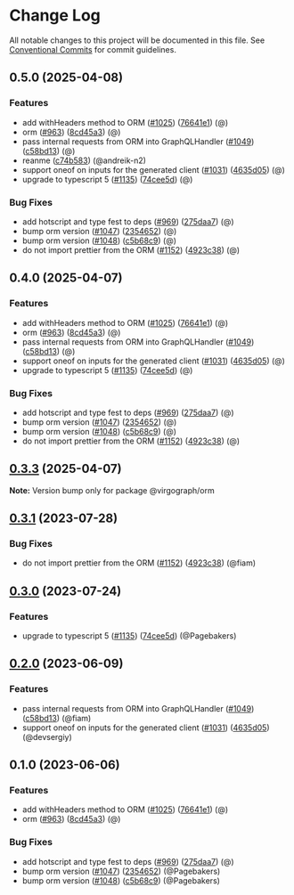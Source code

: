# Change Log

All notable changes to this project will be documented in this file.
See [Conventional Commits](https://conventionalcommits.org) for commit guidelines.

## 0.5.0 (2025-04-08)

### Features

* add withHeaders method to ORM ([#1025](https://github.com/andreik-n2/bff-sdk/issues/1025)) ([76641e1](https://github.com/andreik-n2/bff-sdk/commit/76641e14eccd417837745743b94155a157983322)) (@)
* orm ([#963](https://github.com/andreik-n2/bff-sdk/issues/963)) ([8cd45a3](https://github.com/andreik-n2/bff-sdk/commit/8cd45a37f139e592f579c40e266ce128b8be1b5d)) (@)
* pass internal requests from ORM into GraphQLHandler ([#1049](https://github.com/andreik-n2/bff-sdk/issues/1049)) ([c58bd13](https://github.com/andreik-n2/bff-sdk/commit/c58bd13d7e314dcd09ff65b1cc32c7a2c7fabd03)) (@)
* reanme ([c74b583](https://github.com/andreik-n2/bff-sdk/commit/c74b58338b2342d1f66818282089f67b9a39465d)) (@andreik-n2)
* support oneof on inputs for the generated client ([#1031](https://github.com/andreik-n2/bff-sdk/issues/1031)) ([4635d05](https://github.com/andreik-n2/bff-sdk/commit/4635d05fa52a1c67fe3f1762499193b23faef037)) (@)
* upgrade to typescript 5 ([#1135](https://github.com/andreik-n2/bff-sdk/issues/1135)) ([74cee5d](https://github.com/andreik-n2/bff-sdk/commit/74cee5db3ae8865d2bf1f1d7ab5c67fccbeeb798)) (@)

### Bug Fixes

* add hotscript and type fest to deps ([#969](https://github.com/andreik-n2/bff-sdk/issues/969)) ([275daa7](https://github.com/andreik-n2/bff-sdk/commit/275daa7bf69eaab2b635678691b11645f1590c0c)) (@)
* bump orm version ([#1047](https://github.com/andreik-n2/bff-sdk/issues/1047)) ([2354652](https://github.com/andreik-n2/bff-sdk/commit/23546522a209b57224335f67cc906f4943983397)) (@)
* bump orm version ([#1048](https://github.com/andreik-n2/bff-sdk/issues/1048)) ([c5b68c9](https://github.com/andreik-n2/bff-sdk/commit/c5b68c93d8d3f5a753150cfbce62d85bb15698f0)) (@)
* do not import prettier from the ORM ([#1152](https://github.com/andreik-n2/bff-sdk/issues/1152)) ([4923c38](https://github.com/andreik-n2/bff-sdk/commit/4923c38b157d94ddb3d3b5216e43bbf95d56f59b)) (@)

## 0.4.0 (2025-04-07)

### Features

* add withHeaders method to ORM ([#1025](https://github.com/andreik-n2/bff-sdk/issues/1025)) ([76641e1](https://github.com/andreik-n2/bff-sdk/commit/76641e14eccd417837745743b94155a157983322)) (@)
* orm ([#963](https://github.com/andreik-n2/bff-sdk/issues/963)) ([8cd45a3](https://github.com/andreik-n2/bff-sdk/commit/8cd45a37f139e592f579c40e266ce128b8be1b5d)) (@)
* pass internal requests from ORM into GraphQLHandler ([#1049](https://github.com/andreik-n2/bff-sdk/issues/1049)) ([c58bd13](https://github.com/andreik-n2/bff-sdk/commit/c58bd13d7e314dcd09ff65b1cc32c7a2c7fabd03)) (@)
* support oneof on inputs for the generated client ([#1031](https://github.com/andreik-n2/bff-sdk/issues/1031)) ([4635d05](https://github.com/andreik-n2/bff-sdk/commit/4635d05fa52a1c67fe3f1762499193b23faef037)) (@)
* upgrade to typescript 5 ([#1135](https://github.com/andreik-n2/bff-sdk/issues/1135)) ([74cee5d](https://github.com/andreik-n2/bff-sdk/commit/74cee5db3ae8865d2bf1f1d7ab5c67fccbeeb798)) (@)

### Bug Fixes

* add hotscript and type fest to deps ([#969](https://github.com/andreik-n2/bff-sdk/issues/969)) ([275daa7](https://github.com/andreik-n2/bff-sdk/commit/275daa7bf69eaab2b635678691b11645f1590c0c)) (@)
* bump orm version ([#1047](https://github.com/andreik-n2/bff-sdk/issues/1047)) ([2354652](https://github.com/andreik-n2/bff-sdk/commit/23546522a209b57224335f67cc906f4943983397)) (@)
* bump orm version ([#1048](https://github.com/andreik-n2/bff-sdk/issues/1048)) ([c5b68c9](https://github.com/andreik-n2/bff-sdk/commit/c5b68c93d8d3f5a753150cfbce62d85bb15698f0)) (@)
* do not import prettier from the ORM ([#1152](https://github.com/andreik-n2/bff-sdk/issues/1152)) ([4923c38](https://github.com/andreik-n2/bff-sdk/commit/4923c38b157d94ddb3d3b5216e43bbf95d56f59b)) (@)

## [0.3.3](https://github.com/andreik-n2/bff-sdk/compare/@virgograph/orm@0.3.1...@virgograph/orm@0.3.3) (2025-04-07)

**Note:** Version bump only for package @virgograph/orm

## [0.3.1](https://github.com/wundergraph/wundergraph/compare/@virgograph/orm@0.3.0...@virgograph/orm@0.3.1) (2023-07-28)

### Bug Fixes

* do not import prettier from the ORM ([#1152](https://github.com/wundergraph/wundergraph/issues/1152)) ([4923c38](https://github.com/wundergraph/wundergraph/commit/4923c38b157d94ddb3d3b5216e43bbf95d56f59b)) (@fiam)

## [0.3.0](https://github.com/wundergraph/wundergraph/compare/@virgograph/orm@0.2.0...@virgograph/orm@0.3.0) (2023-07-24)

### Features

* upgrade to typescript 5 ([#1135](https://github.com/wundergraph/wundergraph/issues/1135)) ([74cee5d](https://github.com/wundergraph/wundergraph/commit/74cee5db3ae8865d2bf1f1d7ab5c67fccbeeb798)) (@Pagebakers)

## [0.2.0](https://github.com/wundergraph/wundergraph/compare/@virgograph/orm@0.1.0...@virgograph/orm@0.2.0) (2023-06-09)

### Features

* pass internal requests from ORM into GraphQLHandler ([#1049](https://github.com/wundergraph/wundergraph/issues/1049)) ([c58bd13](https://github.com/wundergraph/wundergraph/commit/c58bd13d7e314dcd09ff65b1cc32c7a2c7fabd03)) (@fiam)
* support oneof on inputs for the generated client ([#1031](https://github.com/wundergraph/wundergraph/issues/1031)) ([4635d05](https://github.com/wundergraph/wundergraph/commit/4635d05fa52a1c67fe3f1762499193b23faef037)) (@devsergiy)

## 0.1.0 (2023-06-06)

### Features

* add withHeaders method to ORM ([#1025](https://github.com/wundergraph/wundergraph/issues/1025)) ([76641e1](https://github.com/wundergraph/wundergraph/commit/76641e14eccd417837745743b94155a157983322)) (@)
* orm ([#963](https://github.com/wundergraph/wundergraph/issues/963)) ([8cd45a3](https://github.com/wundergraph/wundergraph/commit/8cd45a37f139e592f579c40e266ce128b8be1b5d)) (@)

### Bug Fixes

* add hotscript and type fest to deps ([#969](https://github.com/wundergraph/wundergraph/issues/969)) ([275daa7](https://github.com/wundergraph/wundergraph/commit/275daa7bf69eaab2b635678691b11645f1590c0c)) (@)
* bump orm version ([#1047](https://github.com/wundergraph/wundergraph/issues/1047)) ([2354652](https://github.com/wundergraph/wundergraph/commit/23546522a209b57224335f67cc906f4943983397)) (@Pagebakers)
* bump orm version ([#1048](https://github.com/wundergraph/wundergraph/issues/1048)) ([c5b68c9](https://github.com/wundergraph/wundergraph/commit/c5b68c93d8d3f5a753150cfbce62d85bb15698f0)) (@Pagebakers)
